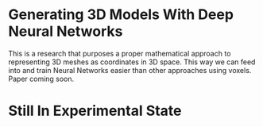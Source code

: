 # Generating 3D Models With Deep Neural Networks
This is a research that purposes a proper mathematical approach to representing 3D meshes as coordinates in 3D space. This way we can feed into and train Neural Networks easier than other approaches using voxels. Paper coming soon.
# Still In Experimental State 

